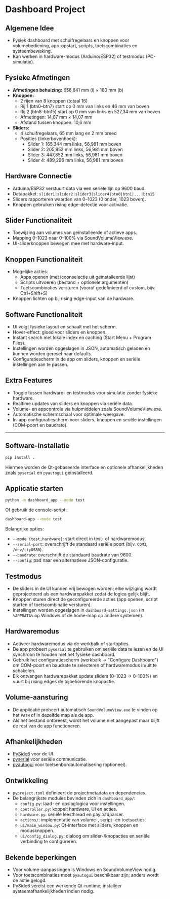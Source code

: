 # Dashboard Project

## Algemene Idee
- Fysiek dashboard met schuifregelaars en knoppen voor volumebediening, app-opstart, scripts, toetscombinaties en systeembewaking.
- Kan werken in hardware-modus (Arduino/ESP32) of testmodus (PC-simulatie).

## Fysieke Afmetingen
- **Afmetingen behuizing:** 656,641 mm (l) × 180 mm (b)
- **Knoppen:**
  - 2 rijen van 8 knoppen (totaal 16)
  - Rij 1 (btn0–btn7) start op 0 mm van links en 46 mm van boven
  - Rij 2 (btn8–btn15) start op 0 mm van links en 527,34 mm van boven
  - Afmetingen: 14,07 mm × 14,07 mm
  - Afstand tussen knoppen: 10,6 mm
- **Sliders:**
  - 4 schuifregelaars, 65 mm lang en 2 mm breed
  - Posities (linkerbovenhoek):
    - Slider 1: 165,344 mm links, 56,981 mm boven
    - Slider 2: 205,852 mm links, 56,981 mm boven
    - Slider 3: 447,852 mm links, 56,981 mm boven
    - Slider 4: 489,296 mm links, 56,981 mm boven

## Hardware Connectie
- Arduino/ESP32 verstuurt data via een seriële lijn op 9600 baud.
- Datapakket: `slider1|slider2|slider3|slider4|btn0|btn1|...|btn15`
- Sliders rapporteren waarden van 0–1023 (0 onder, 1023 boven).
- Knoppen gebruiken rising edge-detectie voor activatie.

## Slider Functionaliteit
- Toewijzing aan volumes van geïnstalleerde of actieve apps.
- Mapping 0–1023 naar 0–100% via SoundVolumeView.exe.
- UI-sliderknoppen bewegen mee met hardware-input.

## Knoppen Functionaliteit
- Mogelijke acties:
  - Apps openen (met icoonselectie uit geïnstalleerde lijst)
  - Scripts uitvoeren (bestand + optionele argumenten)
  - Toetscombinaties versturen (vooraf gedefinieerd of custom, bijv. Ctrl+Shift+S)
- Knoppen lichten op bij rising edge-input van de hardware.

## Software Functionaliteit
- UI volgt fysieke layout en schaalt met het scherm.
- Hover-effect: gloed voor sliders en knoppen.
- Instant search met lokale index en caching (Start Menu + Program Files).
- Instellingen worden opgeslagen in JSON, automatisch geladen en kunnen worden gereset naar defaults.
- Configuratiescherm in de app om sliders, knoppen en seriële instellingen aan te passen.

## Extra Features
- Toggle tussen hardware- en testmodus voor simulatie zonder fysieke hardware.
- Realtime updates van sliders en knoppen via seriële data.
- Volume- en appcontrole via hulpmiddelen zoals SoundVolumeView.exe.
- Automatische schermschaal voor optimale weergave.
- In-app configuratiescherm voor sliders, knoppen en seriële instellingen (COM-poort en baudrate).

---

## Software-installatie

```bash
pip install .
```

Hiermee worden de Qt-gebaseerde interface en optionele afhankelijkheden zoals `pyserial` en `pyautogui` geïnstalleerd.

## Applicatie starten

```bash
python -m dashboard_app --mode test
```

Of gebruik de console-script:

```bash
dashboard-app --mode test
```

Belangrijke opties:

- `--mode {test,hardware}`: start direct in test- of hardwaremodus.
- `--serial-port`: overschrijft de standaard seriële poort (bijv. `COM3`, `/dev/ttyUSB0`).
- `--baudrate`: overschrijft de standaard baudrate van 9600.
- `--config`: pad naar een alternatieve JSON-configuratie.

## Testmodus

- De sliders in de UI kunnen vrij bewogen worden; elke wijziging wordt geprojecteerd als een hardwarepakket zodat de logica gelijk blijft.
- Knoppen sturen direct de geconfigureerde acties (app openen, script starten of toetscombinatie versturen).
- Instellingen worden opgeslagen in `dashboard-settings.json` (in `%APPDATA%` op Windows of de home-map op andere systemen).

## Hardwaremodus

- Activeer hardwaremodus via de werkbalk of startopties.
- De app probeert `pyserial` te gebruiken om seriële data te lezen en de UI synchroon te houden met het fysieke dashboard.
- Gebruik het configuratiescherm (werkbalk → "Configure Dashboard") om COM-poort en baudrate te selecteren of hardwaremodus in/uit te schakelen.
- Elk ontvangen hardwarepakket update sliders (0–1023 → 0–100%) en vuurt bij rising edges de bijbehorende knopactie.

## Volume-aansturing

- De applicatie probeert automatisch `SoundVolumeView.exe` te vinden op het `PATH` of in dezelfde map als de app.
- Als het bestand ontbreekt, wordt het volume niet aangepast maar blijft de rest van de app functioneren.

## Afhankelijkheden

- [PySide6](https://doc.qt.io/qtforpython/) voor de UI.
- [pyserial](https://pyserial.readthedocs.io/) voor seriële communicatie.
- [pyautogui](https://pyautogui.readthedocs.io/) voor toetsenbordautomatisering (optioneel).

## Ontwikkeling

- `pyproject.toml` definieert de projectmetadata en dependencies.
- De belangrijkste modules bevinden zich in `dashboard_app/`:
  - `config.py`: laad- en opslaglogica voor instellingen.
  - `controller.py`: koppelt hardware, UI en acties.
  - `hardware.py`: seriële leesthread en payloadparser.
  - `actions/`: implementatie van volume-, script- en toetsacties.
  - `ui/main_window.py`: Qt-interface met sliders, knoppen en modusknoppen.
  - `ui/config_dialog.py`: dialoog om slider-/knopacties en seriële verbinding te configureren.

## Bekende beperkingen

- Voor volume-aanpassingen is Windows en SoundVolumeView nodig.
- Voor toetscombinaties moet `pyautogui` beschikbaar zijn; anders wordt de actie gelogd.
- PySide6 vereist een werkende Qt-runtime; installeer systeemafhankelijkheden indien nodig.
